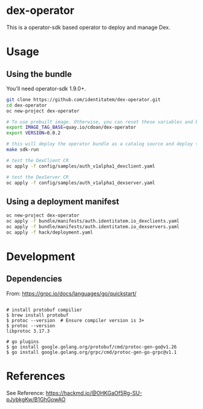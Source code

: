 # dex-operator

This is a operator-sdk based operator to deploy and manage Dex.

# Usage

## Using the bundle

You'll need operator-sdk 1.9.0+.

```bash
git clone https://github.com/identitatem/dex-operator.git
cd dex-operator
oc new-project dex-operator

# To use prebuilt image. Otherwise, you can reset these variables and build your own.
export IMAGE_TAG_BASE=quay.io/cdoan/dex-operator
export VERSION=0.0.2

# this will deploy the operator bundle as a catalog source and deploy the operator from there.
make sdk-run

# test the DexClient CR
oc apply -f config/samples/auth_v1alpha1_dexclient.yaml

# test the DexServer CR
oc apply -f config/samples/auth_v1alpha1_dexserver.yaml
```

## Using a deployment manifest

```bash
oc new-project dex-operator
oc apply -f bundle/manifests/auth.identitatem.io_dexclients.yaml
oc apply -f bundle/manifests/auth.identitatem.io_dexservers.yaml
oc apply -f hack/deployment.yaml
```

# Development

## Dependencies

From: https://grpc.io/docs/languages/go/quickstart/

```bash=

# install protobuf compilier
$ brew install protobuf
$ protoc --version  # Ensure compiler version is 3+
$ protoc --version
libprotoc 3.17.3

# go plugins
$ go install google.golang.org/protobuf/cmd/protoc-gen-go@v1.26
$ go install google.golang.org/grpc/cmd/protoc-gen-go-grpc@v1.1
```

# References

See Reference: https://hackmd.io/@0HKGaOf5Rg-SU-pJybkgKw/B1GhGowAO
